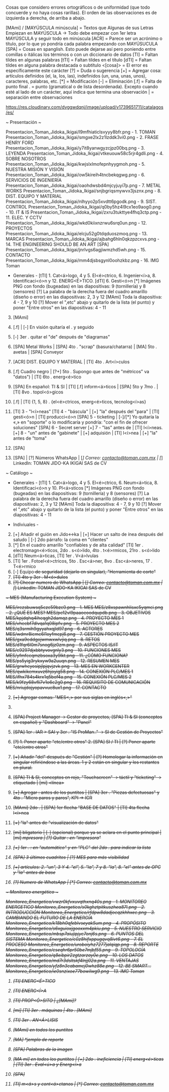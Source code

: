 Cosas que considero errores ortográficos o de uniformidad (que todo concuerde y no haya cosas rarillas).
El orden de las observaciones es de izquierda a derecha, de arriba a abajo.

[MAmi] / [MAYÚSCULA minúscula] = Textos que Algunas de sus Letras Empiezan en MAYÚSCULA -> Todo debe empezar con 1er letra MAYÚSCULA y seguir todo en minúscula
[ACR] = Parece ser un acrónimo o título, por lo que yo pondría cada palabra empezando con MAYÚSUCULA
[SPA] = Cosas en spanglish. Esto puede dejarse así pero poniendo entre comillas o itálicas los términos o con un diccionario de datos 
[TI] = Faltan tildes en algunas palabras
    [tTI] = Faltan tildes en el título
    [dTI] = Faltan tildes en alguna palabra destacada o subtítulo
<[cosa]> = El error es específicamente este carácter
[?] = Duda o sugerencia
[+] = Agregar cosa: artículos definidos (el, la, los, las), indefinidos (un, una, unas, unos), caracteres, palabras, etc.
[*] = Modificación
[-] = Eliminación
[.f] = Falta de punto final
. = punto (gramatical o de lista desordenada). Excepto cuando esté al lado de un carácter, aquí indica que termina una observación
| = separación entre observaciones

https://res.cloudinary.com/dvggwdqnj/image/upload/v1739651711/catalagos/es/



~ Presentación ~

Presentacion_Toman_Jidoka_Ikigai/l9mfhiaticlsvyyy8bfr.png - 1. TOMAN
Presentacion_Toman_Jidoka_Ikigai/smgxe2lx2z1lzddk3vi0.png - 2. FRASE HENRY FORD
Presentacion_Toman_Jidoka_Ikigai/y7it8yanwgyzcjpz00bq.png - 3. LEYENDA
Presentacion_Toman_Jidoka_Ikigai/vtkeuouw58c5rjr4gdli.png - 4. SOBRE NOSOTROS
Presentacion_Toman_Jidoka_Ikigai/kwjslxlmofepnhyygmoh.png - 5. NUESTRA MISIÓN Y VISIÓN
Presentacion_Toman_Jidoka_Ikigai/ow5kireih4tncbekqgwg.png - 6. SERVICIOS DE INGENIERÍA
Presentacion_Toman_Jidoka_Ikigai/oaohdwsbd4mjcyjuyi7p.png - 7. METAL WORKS
Presentacion_Toman_Jidoka_Ikigai/snjbgriqsmywvx3jsznx.png - 8. DIST. EQUIPO Y MATERIAL
Presentacion_Toman_Jidoka_Ikigai/nlhyyo2p5xvdtt6pgodk.png - 9. SIST. CONTROL
Presentacion_Toman_Jidoka_Ikigai/q0by5hz4l9cx1eo9aog0.png - 10. IT & IS
Presentacion_Toman_Jidoka_Ikigai/zxru3tukttye4fhq3ctp.png - 11. ELEC. Y CCTV
Presentacion_Toman_Jidoka_Ikigai/wkd0kiixnzrwu6srq0un.png - 12. PROYECTOS 
Presentacion_Toman_Jidoka_Ikigai/elcju52g0tdqduoszmoq.png - 13. MARCAS
Presentacion_Toman_Jidoka_Ikigai/ajbahg6hln0qkzpzcxvs.png - 14. THE ENGINEERING SHOULD BE AN ART [SPA]
Presentacion_Toman_Jidoka_Ikigai/jnrlvgs6agjiwmzhd5wh.png - 15. CONTACTO
Presentacion_Toman_Jidoka_Ikigai/mm4djsbsgynl0oohzkbz.png - 16. IMG Toman

- Generales -
[tTI] 1. Cat<á>logo, 4 y 5. El<é>ctrico, 6. Ingenier<í>a, 8. Identificaci<ó>n y 12. ENERG<É>TICO.
    [dTI] 6. Gesti<ó>n
[*] Imágenes PNG con fondo (bugeadas) en las diapositivas: 9 (tornillería) y 8 (sensores)
[?] La palabra de la derecha fuera del cuadro amarillo (diseño o error) en las diapositivas: 2, 3 y 12
[MAmi] Toda la diapositiva: 4 - 7, 9 y 10
[?] Mover el ",etc" abajo y quitarlo de la lista (el punto) y poner "Entre otros" en las diapositivas: 4 - 11

3. [MAmi]
5. [.f] | [-] En visión quitaría el . y seguido
6. [-] 3er . quitar el "de" después de "diagramas"
7. [SPA] Metal Works | [SPA] 4to . "scrap" (basura/chatarra) | [MA] 5to . <G>avetas | [SPA] Conveyor
8. [ACR] DIST. EQUIPO Y MATERIAL | [TI] 4to . Art<í>culos
9. [.f] Cuadro negro | [?+] 5to . Supongo que antes de "métricos" va "datos") | [TI] 6to . energ<é>tico
10. [SPA] En español: TI & SI | [TI] [.f] inform<á>ticos | [SPA] 5to y 7mo . | [TI] 8vo . topol<ó>gicos
11. [.f] | [TI] {1, 5, 8} . {el<é>ctricos, energ<é>ticos, tecnolog<í>as}
12.
	[TI] 3 - "l<í>neas"
	[TI] 4 - "báscula" | [+] "la" después del "para" | [TI] gesti<ó>n | [TI] producci<ó>n
	[SPA] 5 - ticketing | [-]/[*] Yo quitaría la «,» en "soporte" o lo modificaría y pondría: "con el fin de ofrecer soluciones"
	[SPA] 6 - Secret server
	[+]  7 - "las" antes de | [TI] l<í>neas.
	[+] 8 - "un" antes de "gabinete" | [+] adquisi<ci>ón | [TI] l<í>nea | [+] "la" antes de "toma"

14. [SPA]
15. [SPA] | [?] Números WhatsApp | [*] Correo: contacto@toman.com.mx | [*] LinkedIn: TOMAN JIDO-KA IKIGAI SAS de CV





~ Catálogo ~

- Generales -
[tTI] 1. Cat<á>logo, 4 y 5. El<é>ctrico, 6. Neum<á>tica, 8. Identificaci<ó>n y 10. Pl<á>sticos
[*] Imágenes PNG con fondo (bugeadas) en las diapositivas: 9 (tornillería) y 8 (sensores)
[?] La palabra de la derecha fuera del cuadro amarillo (diseño o error) en las diapositivas: 2, 3 y 12
[MAmi] Toda la diapositiva: 4 - 7, 9 y 10
[?] Mover el ",etc" abajo y quitarlo de la lista (el punto) y poner "Entre otros" en las diapositivas: 4 - 11

- Indiviuales -

2. [+] Añadir el guión en Jido<->ka | [+] Hacer un salto de ínea después del saludo | [-] 2do párrafo: la coma en "clientes"
4. [*] En el cuadro amarillo "confiables y de alta calidad"
    [TI] 1er . electromagn<é>ticos, 2do . s<ó>lido, 4to . t<é>rmicos, 21ro . s<ó>lido
6. [dTI] Neum<á>ticas, [TI] 1er . V<á>lvulas
8. [TI] 1er . Fotoel<é>ctricos, 5to . Esc<á>ner, 8vo . Esc<á>neres, 17 . T<é>rmico
9. [-] Equipo<s> de seguridad (dejarlo en singular), "Herramienta<l> de corte"
11. [TI] 4to y 3er . M<ó>dulos
12. [?] Checar numero de WhatsApp | [*] Correo: contacto@toman.com.mx | [*] LinkedIn: TOMAN JIDO-KA IKIGAI SAS de CV





~ MES (Manufacturing Execution System) ~

MES/irezsbuwsq5cze59bzc0.png - 1. MES
MES/z8xspawnhlisxc5yqmci.png - 2. ¿QUÉ ES MES?
MES/pe12vl9paaoeoodqupdb.png - 3. OBJETIVOS
MES/kpjdqhq4iheqgh2damqz.png - 4. PROYECTO MES 1
MES/vheebf7dlvqa1q08ipfv.png - 5. PROYECTO MES 2
MES/q3srmih9gyyahxqjld97.png - 6. ACTORES
MES/wdmr8icmc6l1oyfmcpj6.png - 7. GESTIÓN PROYECTO MES
MES/gxa9eddgojwmwxwlvjiq.png - 8. RETOS
MES/d1fqr6l0m7snog6jz0zm.png - 9. ASPECTOS IS/IT
MES/c9297djxbbtyvovgnly3.png - 10. FUNCIONES MES
MES/yfmfccqmzbsoxa3y9lkt.png - 11. ¿CÓMO FUNCIONA?
MES/ps5yig3rykxyw9a2uuqn.png - 12. RESUMEN MES
MES/grwhcyosipjlpjqvjzvk.png - 13. MES EN WORKCENTER
MES/qwkikemxuvz6hjoyig58.png - 14. CONEXIÓN PLC/MES 1
MES/ifhx784s4krx1q5bof4a.png - 15. CONEXIÓN PLC/MES 2
MES/k9fzy68vfli7v1o6c2g0.png - 16. REQUISITO DE COMUNICACIÓN
MES/nriujdojyopavvue8ux1.png - 17. CONTACTO


2. [+] Agregar comas: "MES<,> por sus siglas en inglés<,>"
3. 
4. [SPA] Project Manager -> Gestor de proyectos, [SPA] TI & SI (conceptos en español) y "Dashboard" -> "Panel"
5. [SPA] 1er . IAR > SAI y 3er . "IS ProMan.." -> SI de Gestión de Proyectos"
6. [?]  1. Poner aparte "etc/entre otros"
	2. [SPA] SI / TI | [?] Poner aparte "etc/entre otros"
7. [+] Añadir "del" después de "Gestión" | [?] Homologar la información en singular refiriéndose a las áreas. 1 y 2 están en singular y los restantes en plural.

9. [SPA] TI & SI, conceptos en rojo, "Touchscreen" -> táctil y "ticketing" -> etiquetado | [mi] <línea>
10. [+] Agregar : antes de los puntitos | [SPA] 3er . "Piezas defectuosas" y 4to . "Micro paros y paros", KPI -> ICR
11. [MAmi] 2do . | [SPA] 1er flecha "BASE DE DATOS" | [TI] 4ta flecha l<í>nea
12. [+] "la" antes de "visualización de datos"
13. [mi] <o>bligatorio | [-] (opcional) porque ya se aclara en el punto principal | [mi] <i>mpresora | [?] Quitar : en "impresora"
14. [+] 1er . : en "automático" y en "PLC" del 2do . para indicar la lista
15. [SPA] 3 últimos cuadritos | [?] MES para más visibilidad
16. [+] artículos: 2. "un", 3 Y 4. "el",  5. "la", 7 y 8. "la", 8. "el" antes de OPC y "la" antes de base
17. [?] Numero de WhatsApp | [*] Correo: contacto@toman.com.mx





~ Monitoreo energético ~

Monitoreo_Energetico/vwzr0kfvxuvqthxnq40s.png - 1. MONITOREO ENERGETICO
Monitoreo_Energetico/s0kghztpitkuszhea87l.png - 2. INTRODUCCIÓN
Monitoreo_Energetico/rfdpw8dadjocqzkhhxec.png - 3. CAMBIANDO EL FUTURO DE LA ENERGÍA
Monitoreo_Energetico/k18bh0qfeblvseyak5um.png - 4. PROPÓSITO
Monitoreo_Energetico/s6xguioxjgooxxm4pkiu.png - 5. NUESTRO SERVICIO
Monitoreo_Energetico/mbsp7aiujipjyc7onj6s.png - 6. PUNTOS DEL SISTEMA
Monitoreo_Energetico/c0z8hifxppugqvq8ivt6.png - 7. EL PROCESO
Monitoreo_Energetico/uroboiyhz7277jalqiqp.png - 8. REPORTE
Monitoreo_Energetico/cseqhr6pr50be7mjbf55.png - 9. TOPOLOGÍA
Monitoreo_Energetico/q8eibpir2zgtzarzay0e.png - 10. LOS DATOS
Monitoreo_Energetico/md7r3dsltskf4lnjj02a.png - 11. VENTAJAS
Monitoreo_Energetico/yfz8n3cabamcj0whz88e.png - 12. BE SMART...
Monitoreo_Energetico/ie0snzixoe77bowilwg9.png - 13. IMG Toman

1. [TI] ENERG<É>TICO

3. [TI] ENERG<Í>A
4. [TI] PROP<Ó>SITO | ¿[MAmi]?
5. [mi] [TI] 3er . máquinas | 4to . [MAmi]
6. [TI] 3er . AN<Á>LISIS
7. [MAmi] en todos los puntitos
8. [MA] *<E>jemplo de reporte
9. [SPA] Palabras de la imagen

11. [MA mi] en todos los puntitos | [+] 2do . ineficiencia<s> | [TI] energ<é>ticas | [TI] 3er . Eval<ú>a y Energ<í>a
12. [SPA]
13. [TI] m<á>s y cont<á>ctanos | [*] Correo: contacto@toman.com.mx
